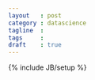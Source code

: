 ```yaml
---
layout   : post
category : datascience
tagline  : 
tags     :
draft    : true 
---
```

{% include JB/setup %}

## 
